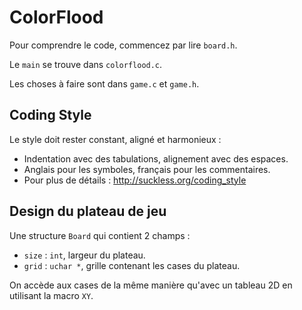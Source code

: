 # ColorFlood

Pour comprendre le code, commencez par lire `board.h`.

Le `main` se trouve dans `colorflood.c`.

Les choses à faire sont dans `game.c` et `game.h`.

## Coding Style

Le style doit rester constant, aligné et harmonieux :
- Indentation avec des tabulations, alignement avec des espaces.
- Anglais pour les symboles, français pour les commentaires.
- Pour plus de détails : http://suckless.org/coding_style

## Design du plateau de jeu

Une structure `Board` qui contient 2 champs :
- `size` : `int`, largeur du plateau.
- `grid` : `uchar *`, grille contenant les cases du plateau.

On accède aux cases de la même manière qu'avec un tableau 2D en
utilisant la macro `XY`.
